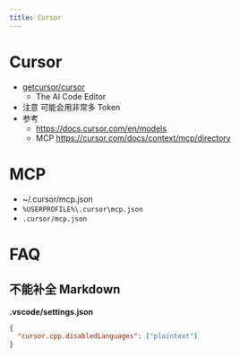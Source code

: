 ```yaml
---
title: Cursor
---
```


# Cursor

- [getcursor/cursor](https://github.com/getcursor/cursor)
  - The AI Code Editor
- 注意 可能会用非常多 Token
- 参考
  - https://docs.cursor.com/en/models
  - MCP https://cursor.com/docs/context/mcp/directory

# MCP

- ~/.cursor/mcp.json
- `%USERPROFILE%\.cursor\mcp.json`
- `.cursor/mcp.json`

# FAQ

## 不能补全 Markdown

**.vscode/settings.json**

```json
{
  "cursor.cpp.disabledLanguages": ["plaintext"]
}
```
